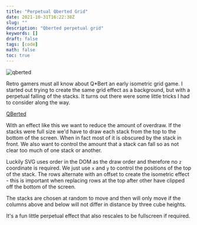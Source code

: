 ```yaml
---
title: "Perpetual Qberted Grid"
date: 2021-10-31T16:22:38Z
slug: ""
description: "Qberted perpetual grid"
keywords: []
draft: false
tags: [code]
math: false
toc: true
---
```


![qberted](/qberted.png)

Retro gamers must all know about Q\*Bert an early isometric grid game.  I started out trying to create the same grid effect as a background, but with a perpetual falling of the stacks. It turns out there were some little tricks I had to consider along the way. 

[QBerted](https://qberted.herokuapp.com/)  

With an effect like this we want to reduce the amount of overdraw. If the stacks were full size we'd have to draw each stack from the top to the bottom of the screen. When in fact most of it is obscured by the stack in front. We also want to control the amount that a stack can fall so as not clear too much of one stack or another.  

Luckily SVG uses order in the DOM as the draw order and therefore no `z` coordinate is required.  We just use `x` and `y` to control the positions of the top of the stack.  The rows alternate with an offset to create the isometric effect - this is important when replacing rows at the top after other have clipped off the bottom of the screen.  

The stacks are chosen at random to move and then will only move if the columns above and below will not differ in distance by three cube heights.  

It's a fun little perpetual effect that also rescales to be fullscreen if required.  
